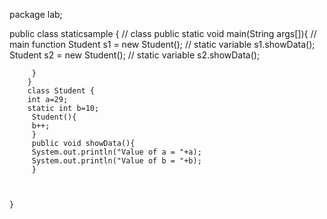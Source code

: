 package lab;

public class staticsample { // class 
	public static void main(String args[]){ // main function
		 Student s1 = new Student(); // static variable
		 s1.showData();
		 Student s2 = new Student(); // static variable
		 s2.showData();
	
		 }
		}
		class Student { 
		int a=29;
		static int b=10;
		 Student(){
		 b++;
		 }
		 public void showData(){
		 System.out.println("Value of a = "+a);
		 System.out.println("Value of b = "+b);
		 }
	
	
		
	}

